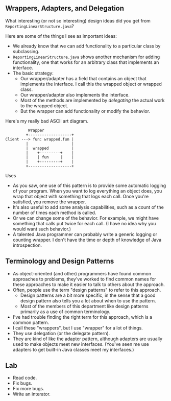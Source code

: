 Wrappers, Adapters, and Delegation
----------------------------------

What interesting (or not so interesting) design ideas did you get
from `ReportingLinearStructure.java`?

Here are some of the things I see as important ideas:

* We already know that we can add functionality to a particular class by
  subclassing.
* `ReportingLinearStructure.java` shows another mechanism for adding
  functionality, one that works for an arbitrary class that implements
  an interface.
* The basic strategy:
    * Our wrapper/adapter has a field that contains an object that
      implements the interface.  I call this the <quote>wrapped
      object</quote> or <quote>wrapped class</quote>.
    * Our wrapper/adapter also implements the interface.
    * Most of the methods are implemented by *delegating* the actual work
      to the wrapped object.
    * But the wrapper can add functionality or modify the behavior.

Here's my really bad ASCII art diagram.

              Wrapper
             +-------------------+
    Client ---> fun: wrapped.fun |
             |                   |
             |  wrapped          |
             |    +---------+    |
             |    | fun     |    |
             |    +---------+    |
             +-------------------+

Uses

* As you saw, one use of this pattern is to provide some automatic
  logging of your program.  When you want to log everything an object
  does, you wrap that object with something that logs each call.  Once
  you're satisfied, you remove the wrapper.
* It's also useful to add some analysis capabilities, such as a count
  of the number of times each method is called.
* Or we can change some of the behavior.  For example, we might have
  something that calls put twice for each call.  (I have no idea why
  you would want such behavior.)
* A talented Java programmer can probably write a generic logging or counting
  wrapper.  I don't have the time or depth of knowledge of Java introspection.

Terminology and Design Patterns
-------------------------------

* As object-oriented (and other) programmers have found common approaches
  to problems, they've worked to find common names for these approaches
  to make it easier to talk to others about the approach.
* Often, people use the term "design patterns" to refer to this approach.
    * Design patterns are a bit more specific, in the sense that a good
      design pattern also tells you a lot about when to use the pattern.
    * Most of the members of this department like design patterns primarily
      as a use of common terminology.
* I've had trouble finding the right term for this approach, which is a
  common pattern.
* I call these "wrappers", but I use "wrapper" for a lot of things.
* They use delegation (or the delegate pattern).
* They are kind of like the adapter pattern, although adapters are usually
  used to make objects meet new interfaces.  (You've seen me use adapters
  to get built-in Java classes meet my interfaces.)

Lab
---

* Read code.  
* Fix bugs.  
* Fix more bugs.  
* Write an interator.
